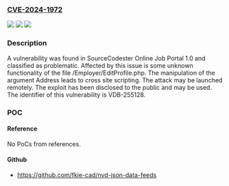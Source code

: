 ### [CVE-2024-1972](https://cve.mitre.org/cgi-bin/cvename.cgi?name=CVE-2024-1972)
![](https://img.shields.io/static/v1?label=Product&message=Online%20Job%20Portal&color=blue)
![](https://img.shields.io/static/v1?label=Version&message=%3D%201.0%20&color=brighgreen)
![](https://img.shields.io/static/v1?label=Vulnerability&message=CWE-79%20Cross%20Site%20Scripting&color=brighgreen)

### Description

A vulnerability was found in SourceCodester Online Job Portal 1.0 and classified as problematic. Affected by this issue is some unknown functionality of the file /Employer/EditProfile.php. The manipulation of the argument Address leads to cross site scripting. The attack may be launched remotely. The exploit has been disclosed to the public and may be used. The identifier of this vulnerability is VDB-255128.

### POC

#### Reference
No PoCs from references.

#### Github
- https://github.com/fkie-cad/nvd-json-data-feeds


